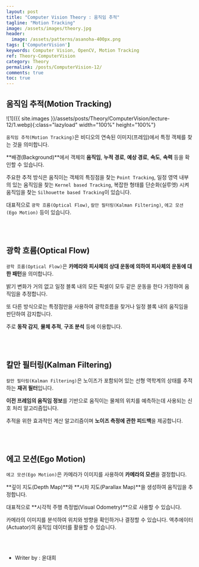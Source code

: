 ```yaml
---
layout: post
title: "Computer Vision Theory : 움직임 추적"
tagline: "Motion Tracking"
image: /assets/images/theory.jpg
header:
  image: /assets/patterns/asanoha-400px.png
tags: ['ComputerVision']
keywords: Computer Vision, OpenCV, Motion Tracking
ref: Theory-ComputerVision
category: Theory
permalink: /posts/ComputerVision-12/
comments: true
toc: true
---
```


## 움직임 추적(Motion Tracking)

![1]({{ site.images }}/assets/posts/Theory/ComputerVision/lecture-12/1.webp){:class="lazyload" width="100%" height="100%"}

`움직임 추적(Motion Tracking)`은 비디오의 연속된 이미지(프레임)에서 특정 객체를 찾는 것을 의미합니다.

**배경(Background)**에서 객체의 **움직임**, **누적 경로**, **예상 경로**, **속도**, **속력** 등을 확인할 수 있습니다.

주요한 추적 방식은 움직이는 객체의 특징점을 찾는 `Point Tracking`, 일정 영역 내부의 있는 움직임을 찾는 `Kernel based Tracking`, 복잡한 형태를 단순화(실루엣) 시켜 움직임을 찾는 `Silhouette based Tracking`이 있습니다.

대표적으로 `광학 흐름(Optical Flow)`, `칼만 필터링(Kalman Filtering)`, `에고 모션(Ego Motion)` 등이 있습니다.

<br>
<br>

## 광학 흐름(Optical Flow)

`광학 흐름(Optical Flow)`은 **카메라와 피사체의 상대 운동에 의하여 피사체의 운동에 대한 패턴**을 의미합니다.

밝기 변화가 거의 없고 일정 블록 내의 모든 픽셀이 모두 같은 운동을 한다 가정하여 움직임을 추정합니다.

또 다른 방식으로는 특정점만을 사용하여 광학흐름을 찾거나 일정 블록 내의 움직임을 판단하여 감지합니다.

주로 **동작 감지**, **물체 추적**, **구조 분석** 등에 이용합니다.

<br>
<br>

## 칼만 필터링(Kalman Filtering)

`칼만 필터링(Kalman Filtering)`은 노이즈가 포함되어 있는 선형 역학계의 상태를 추적하는 **재귀 필터**입니다.

**이전 프레임의 움직임 정보**를 기반으로 움직이는 물체의 위치를 ​​예측하는데 사용되는 신호 처리 알고리즘입니다.

추적을 위한 효과적인 계산 알고리즘이며 **노이즈 측정에 관한 피드백**을 제공합니다. 

<br>
<br>

## 에고 모션(Ego Motion)

`에고 모션(Ego Motion)`은 카메라가 이미지를 사용하여 **카메라의 모션**을 결정합니다.

**깊이 지도(Depth Map)**와 **시차 지도(Parallax Map)**을 생성하여 움직임을 추정합니다.

대표적으로 **시각적 주행 측정법(Visual Odometry)**으로 사용할 수 있습니다.

카메라의 이미지를 분석하여 위치와 방향을 확인하거나 결정할 수 있습니다. 액추에이터(Actuator)의 움직임 데이터를 활용할 수 있습니다.

<br>
<br>

* Writer by : 윤대희
